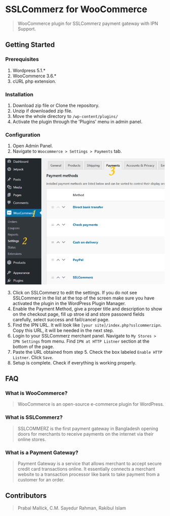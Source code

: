 # SSLCommerz for WooCommerce

> WooCommerce plugin for SSLCommerz payment gateway with IPN Support.

## Getting Started

### Prerequisites

1. Wordpress 5.1.*
2. WooCommerce 3.6.*
3. cURL php extension.

### Installation

1. Download zip file or Clone the repository.
2. Unzip if downloaded zip file.
3. Move the whole directory to ```/wp-content/plugins/```
4. Activate the plugin through the 'Plugins' menu in admin panel.

### Configuration

1. Open Admin Panel.
2. Navigate to ```Woocommerce > Settings > Payments``` tab.

![Payments Menu](images/config1.png)

3. Click on SSLCommerz to edit the settings. If you do not see SSLCommerz in the list at the top of the screen make sure you have activated the plugin in the WordPress Plugin Manager.
4. Enable the Payment Method, give a proper title and description to show on the checkout page,  fill up stroe id and store passowrd fields carefully, select success and fail/cancel page.
5. Find the IPN URL. It will look like ```[your site]/index.php?sslcommerzipn```. Copy this URL, it will be needed in the next step.
6. Login to your SSLCommerz merchant panel. Navigate to ```My Stores > IPN Settings``` from menu. Find ```IPN at HTTP Listner``` section at the bottom of the page.
7. Paste the URL obtained from step 5. Check the box labeled ```Enable HTTP Listner```. Click ```Save```.
8. Setup is complete. Check if everything is working properly.


## FAQ

### What is WooCommerce?
> WooCommerce is an open-source e-commerce plugin for WordPress. 

### What is SSLCommerz?
> SSLCOMMERZ is the first payment gateway in Bangladesh opening doors for merchants to receive payments on the internet via their online stores.
### What is a Payment Gateway?
> Payment Gateway is a service that allows merchant to accept secure credit card transactions online. It essentially connects a merchant website to a transaction processor like bank to take payment from a customer for an order.


## Contributors
> Prabal Mallick,
> C.M. Sayedur Rahman,
> Rakibul Islam

